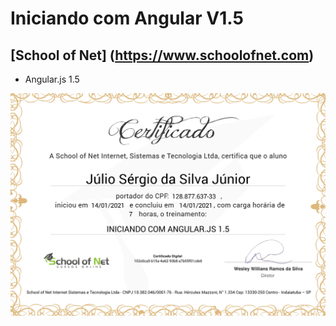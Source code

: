 # Iniciando com Angular V1.5
## [School of Net] (https://www.schoolofnet.com)

* Angular.js 1.5

![Meu Certificado](certificate/certificate.jpg)